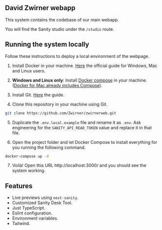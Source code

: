 ## David Zwirner webapp

This system contains the codebase of our main webapp.

You will find the Sanity studio under the `/studio` route.

## Running the system locally

Follow these instructions to deploy a local environment of the webpage.

1. Install Docker in your machine. [Here](https://docs.docker.com/get-docker/) the official guide for Windows, Mac and Linux users.

2. **Windows and Linux only**: Install [Docker compose](https://docs.docker.com/compose/install/) in your machine. ([Docker for Mac already includes Compose](https://docs.docker.com.xy2401.com/v17.12/compose/install/#:~:text=Docker%20for%20Mac%20and%20Docker,need%20to%20install%20Compose%20separately.)).

3. Install Git. [Here](https://git-scm.com/book/en/v2/Getting-Started-Installing-Git) the guide.

4. Clone this repository in your machine using Git.

```sh
git clone https://github.com/Zwirner/zwirnerweb.git
```

5. Duplicate the `.env.local.example` file and rename it as `.env`. Ask engineering for the `SANITY_API_READ_TOKEN` value and replace it in that file.

6. Open the project folder and let Docker Compose to install everything for you running the following command.

```sh
docker-compose up -d
```

7. Voilà! Open this URL http://localhost:3000/ and you should see the system working.

## Features

- Live previews using `next-sanity`.
- Customized Sanity Desk Tool.
- Just TypeScript.
- Eslint configuration.
- Environment variables.
- Tailwind.

[vercel-deploy]: https://vercel.com/new/clone?repository-url=https%3A%2F%2Fgithub.com%2Fmariuslundgard%2Fsanity-template-nextjs&repository-name=sanity-template-nextjs&project-name=sanity-template-nextjs&demo-title=Next.js%20with%20Sanity&demo-description=A%20Sanity-powered%20Next.js%20app%20with%20instant%20previews&demo-url=https%3A%2F%2Fsanity-template-nextjs-delta.vercel.app%2F%2F%3Futm_source%3Dvercel%26utm_medium%3Dreferral&demo-image=https%3A%2F%2Fuser-images.githubusercontent.com%2F406933%2F211022598-9b541676-fa68-4618-8a56-92381e075260.png&integration-ids=oac_hb2LITYajhRQ0i4QznmKH7gx&external-id=nextjs%3Btemplate%3Dsanity-template-nextjs
